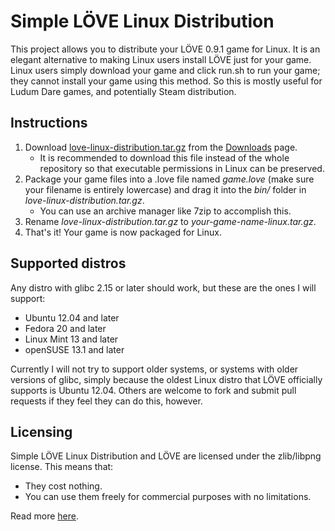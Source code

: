 # Simple LÖVE Linux Distribution

This project allows you to distribute your LÖVE 0.9.1 game for Linux. It is an elegant alternative to making Linux users install LÖVE just for your game. Linux users simply download your game and click run.sh to run your game; they cannot install your game using this method. So this is mostly useful for Ludum Dare games, and potentially Steam distribution.

## Instructions

1. Download [love-linux-distribution.tar.gz](https://bitbucket.org/funkeh/love-linux-distribution/downloads/love-linux-distribution.tar.gz) from the [Downloads](https://bitbucket.org/funkeh/love-linux-distribution/downloads/love-linux-distribution.tar.gz) page.
    * It is recommended to download this file instead of the whole repository so that executable permissions in Linux can be preserved.
2. Package your game files into a .love file named *game.love* (make sure your filename is entirely lowercase) and drag it into the *bin/* folder in *love-linux-distribution.tar.gz*.
    * You can use an archive manager like 7zip to accomplish this.
3. Rename *love-linux-distribution.tar.gz* to *your-game-name-linux.tar.gz*.
4. That's it! Your game is now packaged for Linux.

## Supported distros

Any distro with glibc 2.15 or later should work, but these are the ones I will support:

* Ubuntu 12.04 and later
* Fedora 20 and later
* Linux Mint 13 and later
* openSUSE 13.1 and later

Currently I will not try to support older systems, or systems with older versions of glibc, simply because the oldest Linux distro that LÖVE officially supports is Ubuntu 12.04. Others are welcome to fork and submit pull requests if they feel they can do this, however.

## Licensing

Simple LÖVE Linux Distribution and LÖVE are licensed under the zlib/libpng license. This means that:

* They cost nothing.
* You can use them freely for commercial purposes with no limitations.

Read more [here](http://opensource.org/licenses/Zlib).